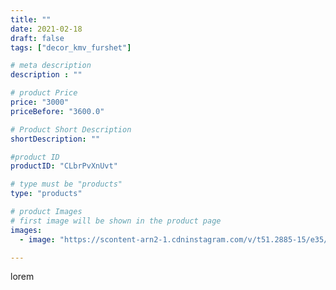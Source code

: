 ```yaml
---
title: ""
date: 2021-02-18
draft: false
tags: ["decor_kmv_furshet"]

# meta description
description : ""

# product Price
price: "3000"
priceBefore: "3600.0"

# Product Short Description
shortDescription: ""

#product ID
productID: "CLbrPvXnUvt"

# type must be "products"
type: "products"

# product Images
# first image will be shown in the product page
images:
  - image: "https://scontent-arn2-1.cdninstagram.com/v/t51.2885-15/e35/p1080x1080/150700200_247510533545723_8363915883203045720_n.jpg?tp=1&_nc_ht=scontent-arn2-1.cdninstagram.com&_nc_cat=111&_nc_ohc=JFUyDMeAbJUAX9oVmvH&oh=33bd3420b75c2adce894b2f4a079968c&oe=60767D19&ig_cache_key=MjUxMTc5MTQxNDg0MzM2MjI4NQ%3D%3D.2"

---
```

lorem
